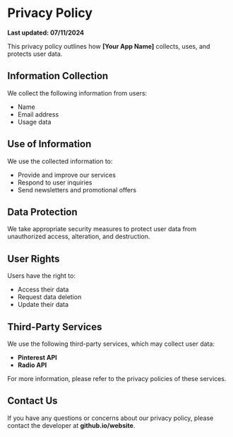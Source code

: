 # Privacy Policy

**Last updated: 07/11/2024**

This privacy policy outlines how **[Your App Name]** collects, uses, and protects user data.

## Information Collection

We collect the following information from users:
- Name
- Email address
- Usage data

## Use of Information

We use the collected information to:
- Provide and improve our services
- Respond to user inquiries
- Send newsletters and promotional offers

## Data Protection

We take appropriate security measures to protect user data from unauthorized access, alteration, and destruction.

## User Rights

Users have the right to:
- Access their data
- Request data deletion
- Update their data

## Third-Party Services

We use the following third-party services, which may collect user data:
- **Pinterest API**
- **Radio API**

For more information, please refer to the privacy policies of these services.

## Contact Us

If you have any questions or concerns about our privacy policy, please contact the developer at **github.io/website**.
